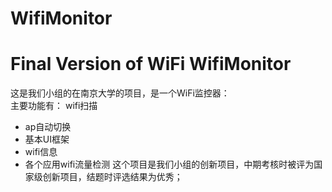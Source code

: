 # WifiMonitor
# Final Version of WiFi WifiMonitor
这是我们小组的在南京大学的项目，是一个WiFi监控器：     
主要功能有：
wifi扫描
* ap自动切换
* 基本UI框架
* wifi信息
* 各个应用wifi流量检测
这个项目是我们小组的创新项目，中期考核时被评为国家级创新项目，结题时评选结果为优秀；